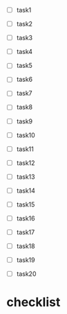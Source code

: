 - [ ] task1
- [ ] task2
- [ ] task3
- [ ] task4
- [ ] task5
- [ ] task6
- [ ] task7
- [ ] task8
- [ ] task9
- [ ] task10
- [ ] task11
- [ ] task12
- [ ] task13
- [ ] task14
- [ ] task15
- [ ] task16
- [ ] task17
- [ ] task18
- [ ] task19
- [ ] task20
 

















# checklist
